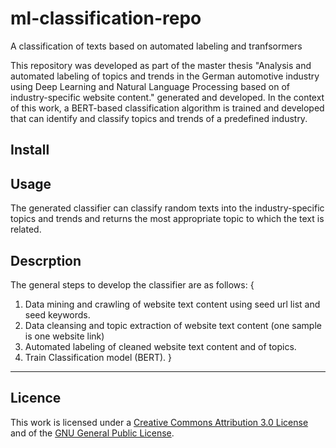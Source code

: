# ml-classification-repo
A classification of texts based on automated labeling and tranfsormers

This repository was developed as part of the master thesis "Analysis and automated labeling of topics and trends in the German
automotive industry using Deep Learning and Natural Language Processing based on of industry-specific website content." generated and developed. 
In the context of this work, a BERT-based classification algorithm is trained and developed that can identify and classify topics and trends of a predefined industry.

## Install

## Usage
The generated classifier can classify random texts into the industry-specific topics and trends and returns the most appropriate topic to which the text is related. 

## Descrption
The general steps to develop the classifier are as follows:
{
1. Data mining and crawling of website text content using seed url list and seed keywords.
2. Data cleansing and topic extraction of website text content (one sample is one website link)
3. Automated labeling of cleaned website text content and of topics.
4. Train Classification model (BERT).
}
***

## Licence
This work is licensed under a [Creative Commons Attribution 3.0 License](https://creativecommons.org/licenses/by/4.0/legalcode) and of the 
[GNU General Public License](http://www.gnu.org/licenses/).